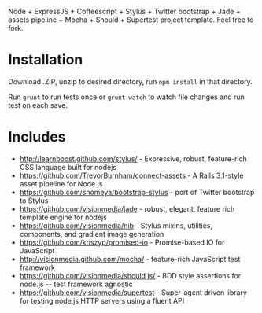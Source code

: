 Node + ExpressJS + Coffeescript + Stylus + Twitter bootstrap + Jade + assets pipeline + Mocha + Should + Supertest project template.
Feel free to fork.

# Installation
Download .ZIP, unzip to desired directory, run `npm install` in that directory.

Run `grunt` to run tests once or `grunt watch` to watch file changes and run test on each save.

# Includes
- http://learnboost.github.com/stylus/ - Expressive, robust, feature-rich CSS language built for nodejs
- https://github.com/TrevorBurnham/connect-assets - A Rails 3.1-style asset pipeline for Node.js
- https://github.com/shomeya/bootstrap-stylus - port of Twitter bootstrap to Stylus
- https://github.com/visionmedia/jade - robust, elegant, feature rich template engine for nodejs 
- https://github.com/visionmedia/nib - Stylus mixins, utilities, components, and gradient image generation
- https://github.com/kriszyp/promised-io - Promise-based IO for JavaScript
- http://visionmedia.github.com/mocha/ - feature-rich JavaScript test framework
- https://github.com/visionmedia/should.js/ - BDD style assertions for node.js -- test framework agnostic
- https://github.com/visionmedia/supertest - Super-agent driven library for testing node.js HTTP servers using a fluent API
